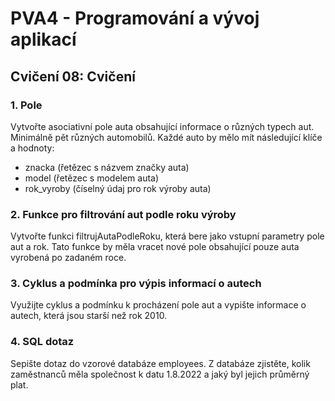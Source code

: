 # PVA4 - Programování a vývoj aplikací
## Cvičení 08: Cvičení

### 1. Pole
Vytvořte asociativní pole auta obsahující informace o různých typech aut. Minimálně pět různých automobilů. Každé auto by mělo mít následující klíče a hodnoty:
* znacka (řetězec s názvem značky auta)
* model (řetězec s modelem auta)
* rok_vyroby (číselný údaj pro rok výroby auta)

### 2. Funkce pro filtrování aut podle roku výroby
Vytvořte funkci filtrujAutaPodleRoku, která bere jako vstupní parametry pole aut a rok. Tato funkce by měla vracet nové pole obsahující pouze auta vyrobená po zadaném roce.

### 3. Cyklus a podmínka pro výpis informací o autech
Využijte cyklus a podmínku k procházení pole aut a vypište informace o autech, která jsou starší než rok 2010.

### 4. SQL dotaz
Sepište dotaz do vzorové databáze employees. Z databáze zjistěte, kolik zaměstnanců měla společnost k datu 1.8.2022 a jaký byl jejich průměrný plat. 

